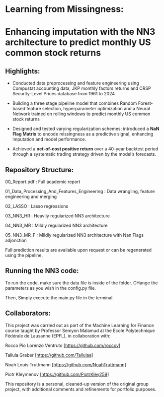 

# Learning from Missingness: 
# Enhancing imputation with the NN3 architecture to predict monthly US common stock returns


## Highlights: 

- Conducted data preprocessing and feature engineering using Compustat accounting data, JKP monthly factors returns and CRSP Security-Level Prices database from 1961 to 2024

- Building a three stage pipeline model that combines Random Forest-based feature selection, hyperparameter optimization and a Neural Network trained on rolling windows to     predict monthly US common stock returns

- Designed and tested varying regularization schemes; introduced a **NaN Flag Matrix** to encode missingness as a predictive signal, enhancing imputation and model performance.

- Achieved a **net-of-cost positive return** over a 40-year backtest period through a systematic trading strategy driven by the model’s forecasts.



## Repository Structure:

00_Report.pdf : Full academic report

01_Data_Processing_And_Features_Engineering : Data wrangling, feature engineering and merging

02_LASSO : Lasso regressions

03_NN3_HR : Heavily regularized NN3 architecture 

04_NN3_MR : Mildly regularized NN3 architecture

05_NN3_MR_F :  Mildly regularized NN3 architecture with Nan Flags adjonction



Full prediction results are available upon request or can be regenerated using the pipeline.

## Running the NN3 code:

To run the code, make sure the data file is inside of the folder. CHange the parameters as you wish in the config.py file.

Then, Simply execute the main.py file in the terminal.

## Collaborators: 
This project was carried out as part of the Machine Learning for Finance course taught by Professor Semyon Malamud at the Ecole Polytechnique Fédérale de Lausanne (EPFL), in collaboration with:

Rocco Pio Lorenzo Ventruto [https://github.com/roccov]

Tallula Graber [https://github.com/Tallulaa]

Noah Louis Truttmann [https://github.com/NoahTruttmann]

Piotr Kleymenov [https://github.com/PiotrKley259]

This repository is a personal, cleaned-up version of the original group project, with additional comments and refinements for portfolio purposes.
